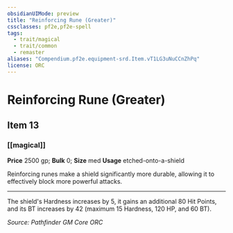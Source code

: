 ```yaml
---
obsidianUIMode: preview
title: "Reinforcing Rune (Greater)"
cssclasses: pf2e,pf2e-spell
tags:
  - trait/magical
  - trait/common
  - remaster
aliases: "Compendium.pf2e.equipment-srd.Item.vT1LG3uNuCCnZhPq"
license: ORC
---
```

# Reinforcing Rune (Greater)
## Item 13
### [[magical]]


**Price** 2500 gp; 
**Bulk** 0; **Size** med
**Usage** etched-onto-a-shield

Reinforcing runes make a shield significantly more durable, allowing it to effectively block more powerful attacks.

* * *

The shield's Hardness increases by 5, it gains an additional 80 Hit Points, and its BT increases by 42 (maximum 15 Hardness, 120 HP, and 60 BT).

*Source: Pathfinder GM Core*
*ORC*